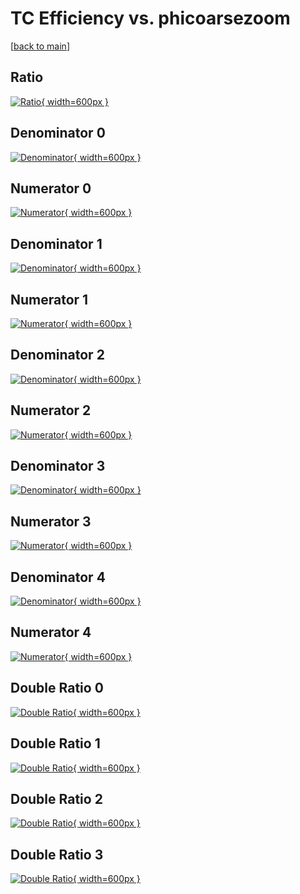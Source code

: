 # TC Efficiency vs. phicoarsezoom

[[back to main](./)]



## Ratio

[![Ratio](../mtv/var/TC_base_13_1_eff_phicoarsezoom.png){ width=600px }](../mtv/var/TC_base_13_1_eff_phicoarsezoom.pdf)

## Denominator 0

[![Denominator](../mtv/den/TC_base_13_1_eff_phicoarsezoom_den0.png){ width=600px }](../mtv/den/TC_base_13_1_eff_phicoarsezoom_den0.pdf)

## Numerator 0

[![Numerator](../mtv/num/TC_base_13_1_eff_phicoarsezoom_num0.png){ width=600px }](../mtv/num/TC_base_13_1_eff_phicoarsezoom_num0.pdf)

## Denominator 1

[![Denominator](../mtv/den/TC_base_13_1_eff_phicoarsezoom_den1.png){ width=600px }](../mtv/den/TC_base_13_1_eff_phicoarsezoom_den1.pdf)

## Numerator 1

[![Numerator](../mtv/num/TC_base_13_1_eff_phicoarsezoom_num1.png){ width=600px }](../mtv/num/TC_base_13_1_eff_phicoarsezoom_num1.pdf)

## Denominator 2

[![Denominator](../mtv/den/TC_base_13_1_eff_phicoarsezoom_den2.png){ width=600px }](../mtv/den/TC_base_13_1_eff_phicoarsezoom_den2.pdf)

## Numerator 2

[![Numerator](../mtv/num/TC_base_13_1_eff_phicoarsezoom_num2.png){ width=600px }](../mtv/num/TC_base_13_1_eff_phicoarsezoom_num2.pdf)

## Denominator 3

[![Denominator](../mtv/den/TC_base_13_1_eff_phicoarsezoom_den3.png){ width=600px }](../mtv/den/TC_base_13_1_eff_phicoarsezoom_den3.pdf)

## Numerator 3

[![Numerator](../mtv/num/TC_base_13_1_eff_phicoarsezoom_num3.png){ width=600px }](../mtv/num/TC_base_13_1_eff_phicoarsezoom_num3.pdf)

## Denominator 4

[![Denominator](../mtv/den/TC_base_13_1_eff_phicoarsezoom_den4.png){ width=600px }](../mtv/den/TC_base_13_1_eff_phicoarsezoom_den4.pdf)

## Numerator 4

[![Numerator](../mtv/num/TC_base_13_1_eff_phicoarsezoom_num4.png){ width=600px }](../mtv/num/TC_base_13_1_eff_phicoarsezoom_num4.pdf)

## Double Ratio 0

[![Double Ratio](../mtv/ratio/TC_base_13_1_eff_phicoarsezoom_ratio0.png){ width=600px }](../mtv/ratio/TC_base_13_1_eff_phicoarsezoom_ratio0.pdf)

## Double Ratio 1

[![Double Ratio](../mtv/ratio/TC_base_13_1_eff_phicoarsezoom_ratio1.png){ width=600px }](../mtv/ratio/TC_base_13_1_eff_phicoarsezoom_ratio1.pdf)

## Double Ratio 2

[![Double Ratio](../mtv/ratio/TC_base_13_1_eff_phicoarsezoom_ratio2.png){ width=600px }](../mtv/ratio/TC_base_13_1_eff_phicoarsezoom_ratio2.pdf)

## Double Ratio 3

[![Double Ratio](../mtv/ratio/TC_base_13_1_eff_phicoarsezoom_ratio3.png){ width=600px }](../mtv/ratio/TC_base_13_1_eff_phicoarsezoom_ratio3.pdf)

